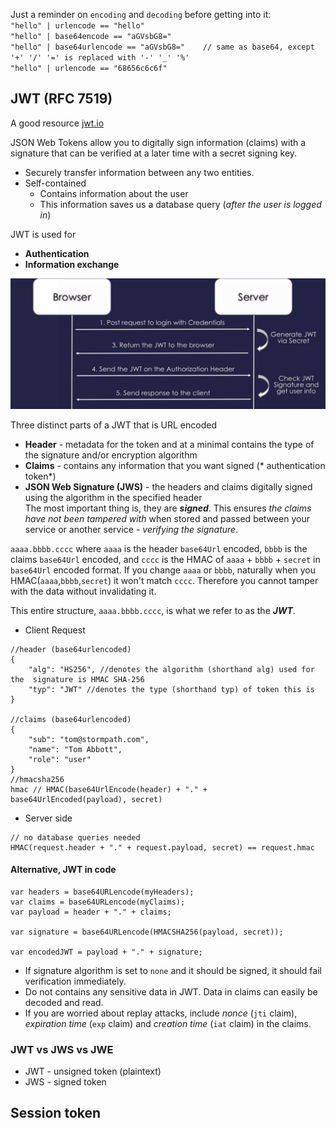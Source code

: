 
Just a reminder on `encoding` and `decoding` before getting into it:  
`"hello" | urlencode == "hello"`  
`"hello" | base64encode == "aGVsbG8="`  
`"hello" | base64urlencode == "aGVsbG8="	// same as base64, except '+' '/' '=' is replaced with '-' '_' '%'`  
`"hello" | urlencode == "68656c6c6f"`  

## JWT (RFC 7519)

A good resource [jwt.io](https://jwt.io)

JSON Web Tokens allow you to digitally sign information (claims) with a signature that can be verified at a later time with a secret signing key. 
* Securely transfer information between any two entities. 
* Self-contained
	* Contains information about the user 
	* This information saves us a database query (*after the user is logged in*)

JWT is used for
* **Authentication**
* **Information exchange**

![](images/jwt.png)

Three distinct parts of a JWT that is URL encoded
* **Header** - metadata for the token and at a minimal contains the type of the signature and/or encryption algorithm
* **Claims** - contains any information that you want signed (* authentication token*)
* **JSON Web Signature (JWS)** - the headers and claims digitally signed using the algorithm in the specified header  
The most important thing is, they are ***signed***. This ensures *the claims have not been tampered with* when stored and passed between your service or another service - *verifying the signature*. 

`aaaa.bbbb.cccc` where `aaaa` is the header `base64Url` encoded, `bbbb` is the claims `base64Url` encoded, and `cccc` is the HMAC of `aaaa` + `bbbb` + `secret` in `base64Url` encoded format. If you change `aaaa` or `bbbb`, naturally  when you HMAC(`aaaa`,`bbbb`,`secret`) it won't match `cccc`. Therefore you cannot tamper with the data without invalidating it.

This entire structure, `aaaa.bbbb.cccc`, is what we refer to as the ***JWT***. 

* Client Request
```
//header (base64urlencoded)
{
    "alg": "HS256", //denotes the algorithm (shorthand alg) used for the  signature is HMAC SHA-256
    "typ": "JWT" //denotes the type (shorthand typ) of token this is
}
 
//claims (base64urlencoded)
{
    "sub": "tom@stormpath.com",
    "name": "Tom Abbott",
    "role": "user"
}
//hmacsha256
hmac // HMAC(base64UrlEncode(header) + "." + base64UrlEncoded(payload), secret)
```
* Server side
```
// no database queries needed
HMAC(request.header + "." + request.payload, secret) == request.hmac
```




#### Alternative, JWT in code
```
var headers = base64URLencode(myHeaders);
var claims = base64URLencode(myClaims);
var payload = header + "." + claims;
 
var signature = base64URLencode(HMACSHA256(payload, secret));
 
var encodedJWT = payload + "." + signature;
```

* If signature algorithm is set to `none` and it should be signed, it should fail verification immediately. 
* Do not contains any sensitive data in JWT. Data in claims can easily be decoded and read. 
* If you are worried about replay attacks, include *nonce* (`jti` claim), *expiration time* (`exp` claim) and *creation time* (`iat` claim) in the claims. 

### JWT vs JWS vs JWE
* JWT - unsigned token (plaintext)
* JWS - signed token 

## Session token
